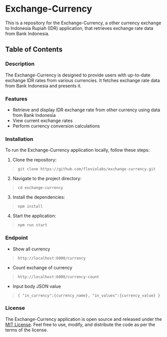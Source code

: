 # Exchange-Currency
This is a repository for the Exchange-Currency, a other currency exchange to Indonesia Rupiah (IDR) application, that retrieves exchange rate data from Bank Indonesia.

## Table of Contents

###  Description
The Exchange-Currency is designed to provide users with up-to-date exchange IDR rates from various currencies. It fetches exchange rate data from Bank Indonesia and presents it.

### Features
* Retrieve and display IDR exchange rate from other currency using data from Bank Indonesia
* View current exchange rates
* Perform currency conversion calculations

### Installation
To run the Exchange-Currency application locally, follow these steps:
1. Clone the repository:
> `git clone https://github.com/floviolabs/exchange-currency.git`
2. Navigate to the project directory:
> `cd exchange-currency`
3. Install the dependencies:
> `npm install`
4. Start the application:
> `npm run start`

### Endpoint
* Show all currency
> `http://localhost:6000/currency`
* Count exchange of currency
> `http://localhost:6000/currency-count`
* Input body JSON value
> `{ "in_currency":{currency_name}, "in_values":{currency_value} }`

### License
The Exchange-Currency application is open source and released under the [MIT License](https://opensource.org/licenses/MIT). Feel free to use, modify, and distribute the code as per the terms of the license.
